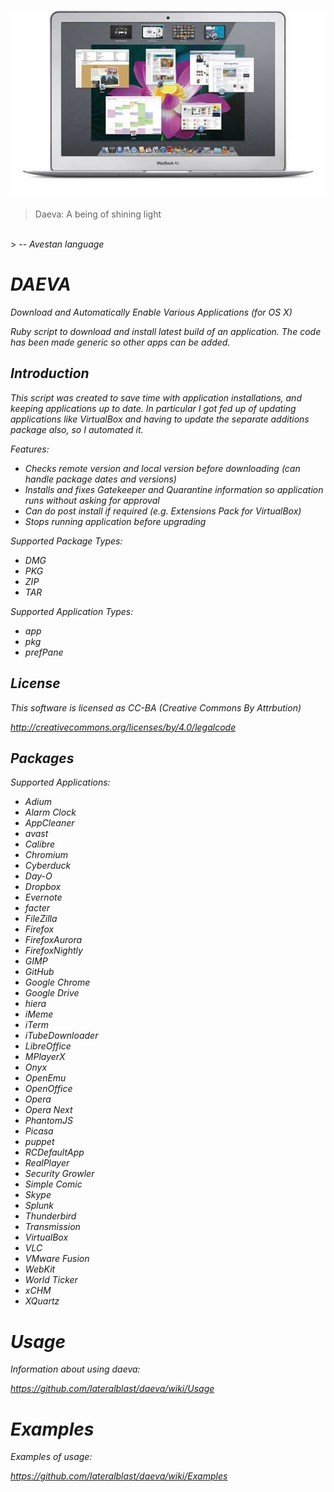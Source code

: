![alt tag](https://raw.githubusercontent.com/lateralblast/daeva/master/macbook.jpg)

> Daeva: A being of shining light
<br>
> -- <cite>Avestan language<cite>

DAEVA
=====

Download and Automatically Enable Various Applications (for OS X)

Ruby script to download and install latest build of an application.
The code has been made generic so other apps can be added.

Introduction
------------

This script was created to save time with application installations, and keeping
applications up to date. In particular I got fed up of updating applications like
VirtualBox and having to update the separate additions package also, so I automated
it.

Features:

- Checks remote version and local version before downloading (can handle package dates and versions)
- Installs and fixes Gatekeeper and Quarantine information so application runs without asking for approval
- Can do post install if required (e.g. Extensions Pack for VirtualBox)
- Stops running application before upgrading

Supported Package Types:

- DMG
- PKG
- ZIP
- TAR

Supported Application Types:

- app
- pkg
- prefPane

License
-------

This software is licensed as CC-BA (Creative Commons By Attrbution)

http://creativecommons.org/licenses/by/4.0/legalcode

Packages
--------

Supported Applications:

- Adium
- Alarm Clock
- AppCleaner
- avast
- Calibre
- Chromium
- Cyberduck
- Day-O
- Dropbox
- Evernote
- facter
- FileZilla
- Firefox
- FirefoxAurora
- FirefoxNightly
- GIMP
- GitHub
- Google Chrome
- Google Drive
- hiera
- iMeme
- iTerm
- iTubeDownloader
- LibreOffice
- MPlayerX
- Onyx
- OpenEmu
- OpenOffice
- Opera
- Opera Next
- PhantomJS
- Picasa
- puppet
- RCDefaultApp
- RealPlayer
- Security Growler
- Simple Comic
- Skype
- Splunk
- Thunderbird
- Transmission
- VirtualBox
- VLC
- VMware Fusion
- WebKit
- World Ticker
- xCHM
- XQuartz

Usage
=====

Information about using daeva:

https://github.com/lateralblast/daeva/wiki/Usage

Examples
========

Examples of usage:

https://github.com/lateralblast/daeva/wiki/Examples
